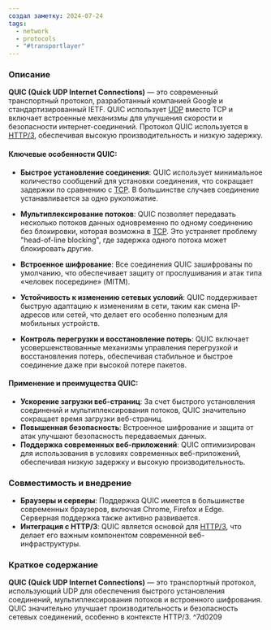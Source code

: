 ```yaml
---
создал заметку: 2024-07-24
tags:
  - network
  - protocols
  - "#transportlayer"
---
```

### Описание

**QUIC (Quick UDP Internet Connections)** — это современный транспортный протокол, разработанный компанией Google и стандартизированный IETF. QUIC использует [UDP](UDP.md) вместо TCP и включает встроенные механизмы для улучшения скорости и безопасности интернет-соединений. Протокол QUIC используется в [HTTP/3](../application-layer/HTTP%203.md), обеспечивая высокую производительность и низкую задержку.
#### Ключевые особенности QUIC:

- **Быстрое установление соединения**: QUIC использует минимальное количество сообщений для установки соединения, что сокращает задержки по сравнению с [TCP](TCP.md). В большинстве случаев соединение устанавливается за одно рукопожатие.
    
- **Мультиплексирование потоков**: QUIC позволяет передавать несколько потоков данных одновременно по одному соединению без блокировки, которая возможна в [TCP](TCP.md). Это устраняет проблему "head-of-line blocking", где задержка одного потока может блокировать другие.
    
- **Встроенное шифрование**: Все соединения QUIC зашифрованы по умолчанию, что обеспечивает защиту от прослушивания и атак типа «человек посередине» (MITM).
    
- **Устойчивость к изменению сетевых условий**: QUIC поддерживает быструю адаптацию к изменениям в сети, таким как смена IP-адресов или сетей, что делает его особенно полезным для мобильных устройств.
    
- **Контроль перегрузки и восстановление потерь**: QUIC включает усовершенствованные механизмы управления перегрузкой и восстановления потерь, обеспечивая стабильное и быстрое соединение даже при высокой потере пакетов.
#### Применение и преимущества QUIC:

- **Ускорение загрузки веб-страниц**: За счет быстрого установления соединений и мультиплексирования потоков, QUIC значительно сокращает время загрузки веб-страниц.
- **Повышенная безопасность**: Встроенное шифрование и защита от атак улучшают безопасность передаваемых данных.
- **Поддержка современных веб-приложений**: QUIC оптимизирован для использования в условиях современных веб-приложений, обеспечивая низкую задержку и высокую производительность.

### Совместимость и внедрение

- **Браузеры и серверы**: Поддержка QUIC имеется в большинстве современных браузеров, включая Chrome, Firefox и Edge. Серверная поддержка также активно развивается.
- **Интеграция с HTTP/3**: QUIC является основой для [HTTP/3](../application-layer/HTTP%203.md), что делает его важным компонентом современной веб-инфраструктуры.

### Краткое содержание

**QUIC (Quick UDP Internet Connections)** — это транспортный протокол, использующий UDP для обеспечения быстрого установления соединений, мультиплексирования потоков и встроенного шифрования. QUIC значительно улучшает производительность и безопасность сетевых соединений, особенно в контексте HTTP/3. ^7d0209